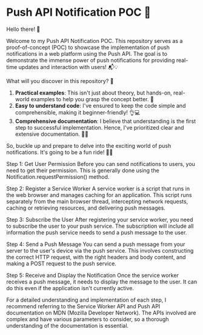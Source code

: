 # Push API Notification POC 🚀

Hello there! 🎉

Welcome to my Push API Notification POC. This repository serves as a proof-of-concept (POC) to showcase the implementation of push notifications in a web platform using the Push API. The goal is to demonstrate the immense power of push notifications for providing real-time updates and interaction with users! 📬💡

What will you discover in this repository? 🧐

1. **Practical examples**: This isn't just about theory, but hands-on, real-world examples to help you grasp the concept better. 💼
2. **Easy to understand code**: I've ensured to keep the code simple and comprehensible, making it beginner-friendly! 👌💻
3. **Comprehensive documentation**: I believe that understanding is the first step to successful implementation. Hence, I've prioritized clear and extensive documentation. 📘🔦

So, buckle up and prepare to delve into the exciting world of push notifications. It's going to be a fun ride! 🎢💥


Step 1: Get User Permission
Before you can send notifications to users, you need to get their permission. This is generally done using the Notification.requestPermission() method.

Step 2: Register a Service Worker
A service worker is a script that runs in the web browser and manages caching for an application. This script runs separately from the main browser thread, intercepting network requests, caching or retrieving resources, and delivering push messages.

Step 3: Subscribe the User
After registering your service worker, you need to subscribe the user to your push service. The subscription will include all information the push service needs to send a push message to the user.

Step 4: Send a Push Message
You can send a push message from your server to the user's device via the push service. This involves constructing the correct HTTP request, with the right headers and body content, and making a POST request to the push service.

Step 5: Receive and Display the Notification
Once the service worker receives a push message, it needs to display the message to the user. It can do this even if the application isn't currently active.

For a detailed understanding and implementation of each step, I recommend referring to the Service Worker API and Push API documentation on MDN (Mozilla Developer Network). The APIs involved are complex and have various parameters to consider, so a thorough understanding of the documentation is essential.